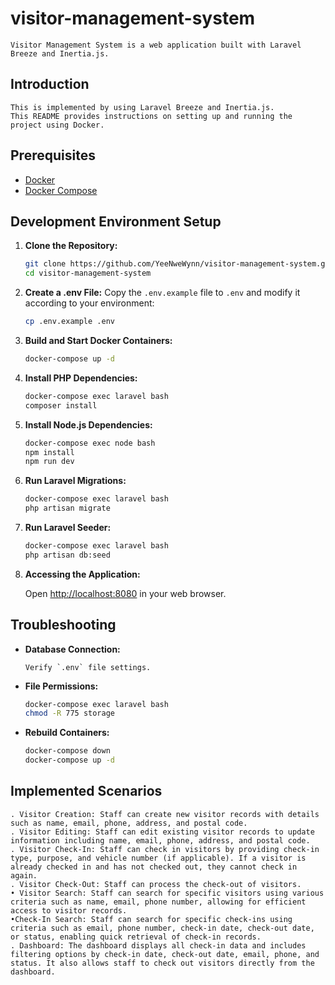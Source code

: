 # visitor-management-system

    Visitor Management System is a web application built with Laravel Breeze and Inertia.js.

## Introduction

    This is implemented by using Laravel Breeze and Inertia.js.
    This README provides instructions on setting up and running the project using Docker.

## Prerequisites

-   [Docker](https://www.docker.com/get-started)
-   [Docker Compose](https://docs.docker.com/compose/install/)

## Development Environment Setup

1. **Clone the Repository:**

    ```bash
    git clone https://github.com/YeeNweWynn/visitor-management-system.git
    cd visitor-management-system
    ```

2. **Create a .env File:**
   Copy the `.env.example` file to `.env` and modify it according to your environment:

    ```bash
    cp .env.example .env
    ```

3. **Build and Start Docker Containers:**

    ```bash
    docker-compose up -d
    ```

4. **Install PHP Dependencies:**

    ```bash
    docker-compose exec laravel bash
    composer install
    ```

5. **Install Node.js Dependencies:**

    ```bash
    docker-compose exec node bash
    npm install
    npm run dev
    ```

6. **Run Laravel Migrations:**

    ```bash
    docker-compose exec laravel bash
    php artisan migrate
    ```

7. **Run Laravel Seeder:**

    ```bash
    docker-compose exec laravel bash
    php artisan db:seed
    ```

8. **Accessing the Application:**

    Open [http://localhost:8080](http://localhost:8080) in your web browser.

## Troubleshooting

-   **Database Connection:**

        Verify `.env` file settings.

-   **File Permissions:**

    ```bash
    docker-compose exec laravel bash
    chmod -R 775 storage
    ```

-   **Rebuild Containers:**

    ```bash
    docker-compose down
    docker-compose up -d
    ```

## Implemented Scenarios

    . Visitor Creation: Staff can create new visitor records with details such as name, email, phone, address, and postal code.
    . Visitor Editing: Staff can edit existing visitor records to update information including name, email, phone, address, and postal code.
    . Visitor Check-In: Staff can check in visitors by providing check-in type, purpose, and vehicle number (if applicable). If a visitor is already checked in and has not checked out, they cannot check in again.
    . Visitor Check-Out: Staff can process the check-out of visitors.
    • Visitor Search: Staff can search for specific visitors using various criteria such as name, email, phone number, allowing for efficient access to visitor records.
    •Check-In Search: Staff can search for specific check-ins using criteria such as email, phone number, check-in date, check-out date, or status, enabling quick retrieval of check-in records.
    . Dashboard: The dashboard displays all check-in data and includes filtering options by check-in date, check-out date, email, phone, and status. It also allows staff to check out visitors directly from the dashboard.
